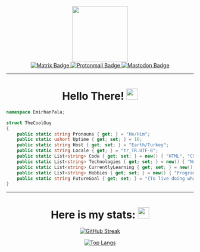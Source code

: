<div id="header" align="center">
  <img src="https://media.giphy.com/media/qWDpRGCwf5Aed7Kd4e/giphy.gif" width="150"/>
  <div id="badges">
    <a href="https://matrix.to/#/@emrhnpla02:matrix.org">
      <img src="https://img.shields.io/badge/Matrix-white?style=for-the-badge&logo=matrix&logoColor=black" alt="Matrix Badge"/>
    </a> 
    <a href="mailto:emrhnpla02@protonmail.com">
      <img src="https://img.shields.io/badge/Protonmail-gray?style=for-the-badge&logo=protonmail&logoColor=white" alt="Protonmail Badge"/>
    </a>
    <a href="https://mastodon.social/web/@emrhnpla02">
      <img src="https://img.shields.io/badge/Mastodon-blue?style=for-the-badge&logo=mastodon&logoColor=white" alt="Mastodon Badge"/>
    </a>
  </div>
</div>    

---

<div align="center">
  <h1> Hello There! <img src="https://media.giphy.com/media/TIdt68MAB8sEKCRC6f/giphy.gif" width="30px"/></h3>
</div>

```csharp
namespace EmirhanPala;

struct TheCoolGuy
{
    public static string Pronouns { get; } = "He/Him";
    public static ushort Uptime { get; set; } = 16;
    public static string Host { get; set; } = "Earth/Turkey";
    public static string Locale { get; } = "tr_TR.UTF-8";
    public static List<string> Code { get; set; } = new() { "HTML", "CSS", "Javascript", "C#" };
    public static List<string> Technologies { get; set; } = new() { "Node", "Vue" };
    public static List<string> CurrentlyLearning { get; set; } = new() { "Asp.Net Core" };
    public static List<string> Hobbies { get; set; } = new() { "Programming", "Discovering Linux", "Thinking" };
    public static string FutureGoal { get; set; } = "{To live doing what I enjoy and to die in peace} without needing anyone";
}
```

---

<div id="stats" align="center">
  <h1> Here is my stats: <img src="https://media.giphy.com/media/UrzWDQ3VTiDU84R5dx/giphy.gif" width="30px"/></h3>
  
  [![GitHub Streak](https://github-readme-streak-stats.herokuapp.com?user=emrhnpla02&theme=nord&hide_border=true&date_format=M%20j%5B%2C%20Y%5D)](https://git.io/streak-stats)
  
  [![Top Langs](https://github-readme-stats.vercel.app/api/top-langs/?username=emrhnpla02&layout=compact&theme=nord)](https://github.com/anuraghazra/github-readme-stats)
</div>
